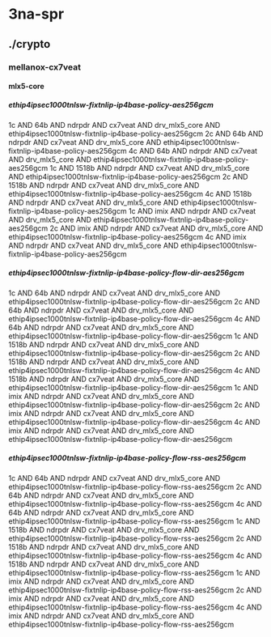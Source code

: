 # 3na-spr
## ./crypto
### mellanox-cx7veat
#### mlx5-core
##### ethip4ipsec1000tnlsw-fixtnlip-ip4base-policy-aes256gcm
1c AND 64b AND ndrpdr AND cx7veat AND drv_mlx5_core AND ethip4ipsec1000tnlsw-fixtnlip-ip4base-policy-aes256gcm
2c AND 64b AND ndrpdr AND cx7veat AND drv_mlx5_core AND ethip4ipsec1000tnlsw-fixtnlip-ip4base-policy-aes256gcm
4c AND 64b AND ndrpdr AND cx7veat AND drv_mlx5_core AND ethip4ipsec1000tnlsw-fixtnlip-ip4base-policy-aes256gcm
1c AND 1518b AND ndrpdr AND cx7veat AND drv_mlx5_core AND ethip4ipsec1000tnlsw-fixtnlip-ip4base-policy-aes256gcm
2c AND 1518b AND ndrpdr AND cx7veat AND drv_mlx5_core AND ethip4ipsec1000tnlsw-fixtnlip-ip4base-policy-aes256gcm
4c AND 1518b AND ndrpdr AND cx7veat AND drv_mlx5_core AND ethip4ipsec1000tnlsw-fixtnlip-ip4base-policy-aes256gcm
1c AND imix AND ndrpdr AND cx7veat AND drv_mlx5_core AND ethip4ipsec1000tnlsw-fixtnlip-ip4base-policy-aes256gcm
2c AND imix AND ndrpdr AND cx7veat AND drv_mlx5_core AND ethip4ipsec1000tnlsw-fixtnlip-ip4base-policy-aes256gcm
4c AND imix AND ndrpdr AND cx7veat AND drv_mlx5_core AND ethip4ipsec1000tnlsw-fixtnlip-ip4base-policy-aes256gcm
##### ethip4ipsec1000tnlsw-fixtnlip-ip4base-policy-flow-dir-aes256gcm
1c AND 64b AND ndrpdr AND cx7veat AND drv_mlx5_core AND ethip4ipsec1000tnlsw-fixtnlip-ip4base-policy-flow-dir-aes256gcm
2c AND 64b AND ndrpdr AND cx7veat AND drv_mlx5_core AND ethip4ipsec1000tnlsw-fixtnlip-ip4base-policy-flow-dir-aes256gcm
4c AND 64b AND ndrpdr AND cx7veat AND drv_mlx5_core AND ethip4ipsec1000tnlsw-fixtnlip-ip4base-policy-flow-dir-aes256gcm
1c AND 1518b AND ndrpdr AND cx7veat AND drv_mlx5_core AND ethip4ipsec1000tnlsw-fixtnlip-ip4base-policy-flow-dir-aes256gcm
2c AND 1518b AND ndrpdr AND cx7veat AND drv_mlx5_core AND ethip4ipsec1000tnlsw-fixtnlip-ip4base-policy-flow-dir-aes256gcm
4c AND 1518b AND ndrpdr AND cx7veat AND drv_mlx5_core AND ethip4ipsec1000tnlsw-fixtnlip-ip4base-policy-flow-dir-aes256gcm
1c AND imix AND ndrpdr AND cx7veat AND drv_mlx5_core AND ethip4ipsec1000tnlsw-fixtnlip-ip4base-policy-flow-dir-aes256gcm
2c AND imix AND ndrpdr AND cx7veat AND drv_mlx5_core AND ethip4ipsec1000tnlsw-fixtnlip-ip4base-policy-flow-dir-aes256gcm
4c AND imix AND ndrpdr AND cx7veat AND drv_mlx5_core AND ethip4ipsec1000tnlsw-fixtnlip-ip4base-policy-flow-dir-aes256gcm
##### ethip4ipsec1000tnlsw-fixtnlip-ip4base-policy-flow-rss-aes256gcm
1c AND 64b AND ndrpdr AND cx7veat AND drv_mlx5_core AND ethip4ipsec1000tnlsw-fixtnlip-ip4base-policy-flow-rss-aes256gcm
2c AND 64b AND ndrpdr AND cx7veat AND drv_mlx5_core AND ethip4ipsec1000tnlsw-fixtnlip-ip4base-policy-flow-rss-aes256gcm
4c AND 64b AND ndrpdr AND cx7veat AND drv_mlx5_core AND ethip4ipsec1000tnlsw-fixtnlip-ip4base-policy-flow-rss-aes256gcm
1c AND 1518b AND ndrpdr AND cx7veat AND drv_mlx5_core AND ethip4ipsec1000tnlsw-fixtnlip-ip4base-policy-flow-rss-aes256gcm
2c AND 1518b AND ndrpdr AND cx7veat AND drv_mlx5_core AND ethip4ipsec1000tnlsw-fixtnlip-ip4base-policy-flow-rss-aes256gcm
4c AND 1518b AND ndrpdr AND cx7veat AND drv_mlx5_core AND ethip4ipsec1000tnlsw-fixtnlip-ip4base-policy-flow-rss-aes256gcm
1c AND imix AND ndrpdr AND cx7veat AND drv_mlx5_core AND ethip4ipsec1000tnlsw-fixtnlip-ip4base-policy-flow-rss-aes256gcm
2c AND imix AND ndrpdr AND cx7veat AND drv_mlx5_core AND ethip4ipsec1000tnlsw-fixtnlip-ip4base-policy-flow-rss-aes256gcm
4c AND imix AND ndrpdr AND cx7veat AND drv_mlx5_core AND ethip4ipsec1000tnlsw-fixtnlip-ip4base-policy-flow-rss-aes256gcm
